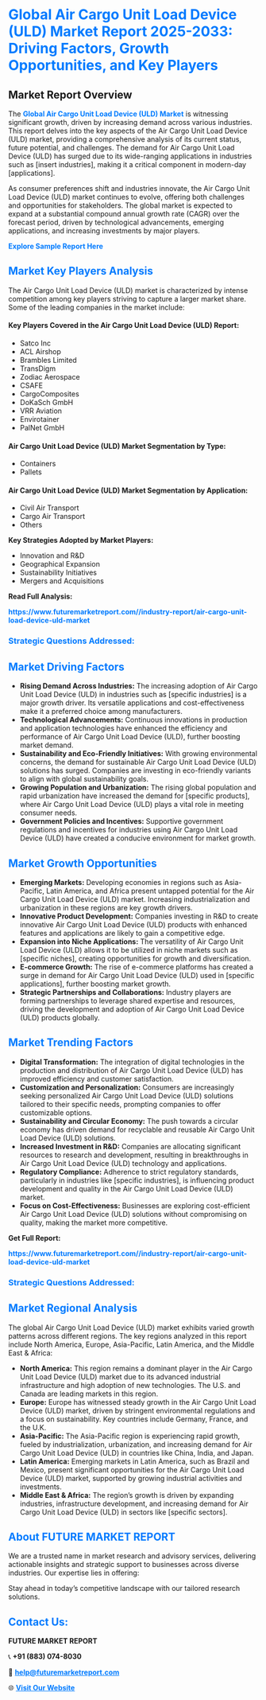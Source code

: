 <h1 style="color: #007BFF;">Global Air Cargo Unit Load Device (ULD) Market Report 2025-2033: Driving Factors, Growth Opportunities, and Key Players</h1>

<section id="overview">
<h2>Market Report Overview</h2>
<p>The <a href="https://www.futuremarketreport.com//industry-report/air-cargo-unit-load-device-uld-market" style="color: #007BFF; text-decoration: none;"><strong>Global Air Cargo Unit Load Device (ULD) Market</strong></a> is witnessing significant growth, driven by increasing demand across various industries. This report delves into the key aspects of the Air Cargo Unit Load Device (ULD) market, providing a comprehensive analysis of its current status, future potential, and challenges. The demand for Air Cargo Unit Load Device (ULD) has surged due to its wide-ranging applications in industries such as [insert industries], making it a critical component in modern-day [applications].</p>
<p>As consumer preferences shift and industries innovate, the Air Cargo Unit Load Device (ULD) market continues to evolve, offering both challenges and opportunities for stakeholders. The global market is expected to expand at a substantial compound annual growth rate (CAGR) over the forecast period, driven by technological advancements, emerging applications, and increasing investments by major players.</p>
</section>

<section id="overview">
<p><a href="https://www.futuremarketreport.com//request-sample/reportId=49541" style="color: #007BFF; text-decoration: none;"><strong>Explore Sample Report Here</strong></a></p>
</section>

<section id="key-players">
<h2 style="color: #007BFF;">Market Key Players Analysis</h2>
<p>The Air Cargo Unit Load Device (ULD) market is characterized by intense competition among key players striving to capture a larger market share. Some of the leading companies in the market include:</p>
<h4>Key Players Covered in the Air Cargo Unit Load Device (ULD) Report:</h4>
<ul><li>Satco Inc</li><li>ACL Airshop</li><li>Brambles Limited</li><li>TransDigm</li><li>Zodiac Aerospace</li><li>CSAFE</li><li>CargoComposites</li><li>DoKaSch GmbH</li><li>VRR Aviation</li><li>Envirotainer</li><li>PalNet GmbH</li></ul>
<h4>Air Cargo Unit Load Device (ULD) Market Segmentation by Type:</h4>
<ul><li>Containers</li><li>Pallets</li></ul>

<h4>Air Cargo Unit Load Device (ULD) Market Segmentation by Application:</h4>
<ul><li>Civil Air Transport</li><li>Cargo Air Transport</li><li>Others</li></ul>
<p><strong>Key Strategies Adopted by Market Players:</strong></p>
<ul>
<li>Innovation and R&D</li>
<li>Geographical Expansion</li>
<li>Sustainability Initiatives</li>
<li>Mergers and Acquisitions</li>
</ul>
</section>

<section>
<p><strong>Read Full Analysis: </strong></p><a href="https://www.futuremarketreport.com//industry-report/air-cargo-unit-load-device-uld-market" style="color: #007BFF; text-decoration: none;"><strong>https://www.futuremarketreport.com//industry-report/air-cargo-unit-load-device-uld-market</strong></a>
<h3 style="color: #007BFF;">Strategic Questions Addressed:</h3>
</section>

<section id="driving-factors">
<h2 style="color: #007BFF;">Market Driving Factors</h2>
<ul>
<li><strong>Rising Demand Across Industries:</strong> The increasing adoption of Air Cargo Unit Load Device (ULD) in industries such as [specific industries] is a major growth driver. Its versatile applications and cost-effectiveness make it a preferred choice among manufacturers.</li>
<li><strong>Technological Advancements:</strong> Continuous innovations in production and application technologies have enhanced the efficiency and performance of Air Cargo Unit Load Device (ULD), further boosting market demand.</li>
<li><strong>Sustainability and Eco-Friendly Initiatives:</strong> With growing environmental concerns, the demand for sustainable Air Cargo Unit Load Device (ULD) solutions has surged. Companies are investing in eco-friendly variants to align with global sustainability goals.</li>
<li><strong>Growing Population and Urbanization:</strong> The rising global population and rapid urbanization have increased the demand for [specific products], where Air Cargo Unit Load Device (ULD) plays a vital role in meeting consumer needs.</li>
<li><strong>Government Policies and Incentives:</strong> Supportive government regulations and incentives for industries using Air Cargo Unit Load Device (ULD) have created a conducive environment for market growth.</li>
</ul>
</section>

<section id="growth-opportunities">
<h2 style="color: #007BFF;">Market Growth Opportunities</h2>
<ul>
<li><strong>Emerging Markets:</strong> Developing economies in regions such as Asia-Pacific, Latin America, and Africa present untapped potential for the Air Cargo Unit Load Device (ULD) market. Increasing industrialization and urbanization in these regions are key growth drivers.</li>
<li><strong>Innovative Product Development:</strong> Companies investing in R&D to create innovative Air Cargo Unit Load Device (ULD) products with enhanced features and applications are likely to gain a competitive edge.</li>
<li><strong>Expansion into Niche Applications:</strong> The versatility of Air Cargo Unit Load Device (ULD) allows it to be utilized in niche markets such as [specific niches], creating opportunities for growth and diversification.</li>
<li><strong>E-commerce Growth:</strong> The rise of e-commerce platforms has created a surge in demand for Air Cargo Unit Load Device (ULD) used in [specific applications], further boosting market growth.</li>
<li><strong>Strategic Partnerships and Collaborations:</strong> Industry players are forming partnerships to leverage shared expertise and resources, driving the development and adoption of Air Cargo Unit Load Device (ULD) products globally.</li>
</ul>
</section>

<section id="trending-factors">
<h2 style="color: #007BFF;">Market Trending Factors</h2>
<ul>
<li><strong>Digital Transformation:</strong> The integration of digital technologies in the production and distribution of Air Cargo Unit Load Device (ULD) has improved efficiency and customer satisfaction.</li>
<li><strong>Customization and Personalization:</strong> Consumers are increasingly seeking personalized Air Cargo Unit Load Device (ULD) solutions tailored to their specific needs, prompting companies to offer customizable options.</li>
<li><strong>Sustainability and Circular Economy:</strong> The push towards a circular economy has driven demand for recyclable and reusable Air Cargo Unit Load Device (ULD) solutions.</li>
<li><strong>Increased Investment in R&D:</strong> Companies are allocating significant resources to research and development, resulting in breakthroughs in Air Cargo Unit Load Device (ULD) technology and applications.</li>
<li><strong>Regulatory Compliance:</strong> Adherence to strict regulatory standards, particularly in industries like [specific industries], is influencing product development and quality in the Air Cargo Unit Load Device (ULD) market.</li>
<li><strong>Focus on Cost-Effectiveness:</strong> Businesses are exploring cost-efficient Air Cargo Unit Load Device (ULD) solutions without compromising on quality, making the market more competitive.</li>
</ul>
</section>

<section>
<p><strong>Get Full Report: </strong></p><a href="https://www.futuremarketreport.com//industry-report/air-cargo-unit-load-device-uld-market" style="color: #007BFF; text-decoration: none;"><strong>https://www.futuremarketreport.com//industry-report/air-cargo-unit-load-device-uld-market</strong></a>
<h3 style="color: #007BFF;">Strategic Questions Addressed:</h3>
</section>


<section id="regional-analysis">
<h2 style="color: #007BFF;">Market Regional Analysis</h2>
<p>The global Air Cargo Unit Load Device (ULD) market exhibits varied growth patterns across different regions. The key regions analyzed in this report include North America, Europe, Asia-Pacific, Latin America, and the Middle East & Africa:</p>
<ul>
<li><strong>North America:</strong> This region remains a dominant player in the Air Cargo Unit Load Device (ULD) market due to its advanced industrial infrastructure and high adoption of new technologies. The U.S. and Canada are leading markets in this region.</li>
<li><strong>Europe:</strong> Europe has witnessed steady growth in the Air Cargo Unit Load Device (ULD) market, driven by stringent environmental regulations and a focus on sustainability. Key countries include Germany, France, and the U.K.</li>
<li><strong>Asia-Pacific:</strong> The Asia-Pacific region is experiencing rapid growth, fueled by industrialization, urbanization, and increasing demand for Air Cargo Unit Load Device (ULD) in countries like China, India, and Japan.</li>
<li><strong>Latin America:</strong> Emerging markets in Latin America, such as Brazil and Mexico, present significant opportunities for the Air Cargo Unit Load Device (ULD) market, supported by growing industrial activities and investments.</li>
<li><strong>Middle East & Africa:</strong> The region’s growth is driven by expanding industries, infrastructure development, and increasing demand for Air Cargo Unit Load Device (ULD) in sectors like [specific sectors].</li>
</ul>
</section>

<footer>
<h2 style="color: #007BFF;">About FUTURE MARKET REPORT</h2>
<p>We are a trusted name in market research and advisory services, delivering actionable insights and strategic support to businesses across diverse industries. Our expertise lies in offering:</p>

<p>Stay ahead in today’s competitive landscape with our tailored research solutions.</p>

<h2 style="color: #007BFF;">Contact Us:</h2>
<p><strong>FUTURE MARKET REPORT</strong></p>
<p>📞 <strong>+91 (883) 074-8030</strong></p>
<p>📧 <strong><a href="mailto:help@futuremarketreport.com" style="color: #007BFF;">help@futuremarketreport.com</a></strong></p>
<p>🌐 <strong><a href="https://www.futuremarketreport.com/" style="color: #007BFF;">Visit Our Website</a></strong></p>
</footer>